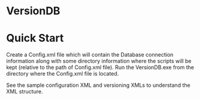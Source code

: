 # VersionDB

Quick Start
==========

Create a Config.xml file which will contain the Database connection information along with some directory information where the scripts will be kept (relative to the path of Config.xml file). Run the VersionDB.exe from the directory where the Config.xml file is located.

See the sample configuration XML and versioning XMLs to understand the XML structure.
